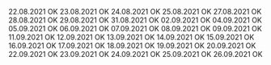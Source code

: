 22.08.2021 OK
23.08.2021 OK
24.08.2021 OK
25.08.2021 OK
27.08.2021 OK
28.08.2021 OK
29.08.2021 OK
31.08.2021 OK
02.09.2021 OK
04.09.2021 OK
05.09.2021 OK
06.09.2021 OK
07.09.2021 OK
08.09.2021 OK
09.09.2021 OK
11.09.2021 OK
12.09.2021 OK
13.09.2021 OK
14.09.2021 OK
15.09.2021 OK
16.09.2021 OK
17.09.2021 OK
18.09.2021 OK
19.09.2021 OK
20.09.2021 OK
22.09.2021 OK
23.09.2021 OK
24.09.2021 OK
25.09.2021 OK
26.09.2021 OK
